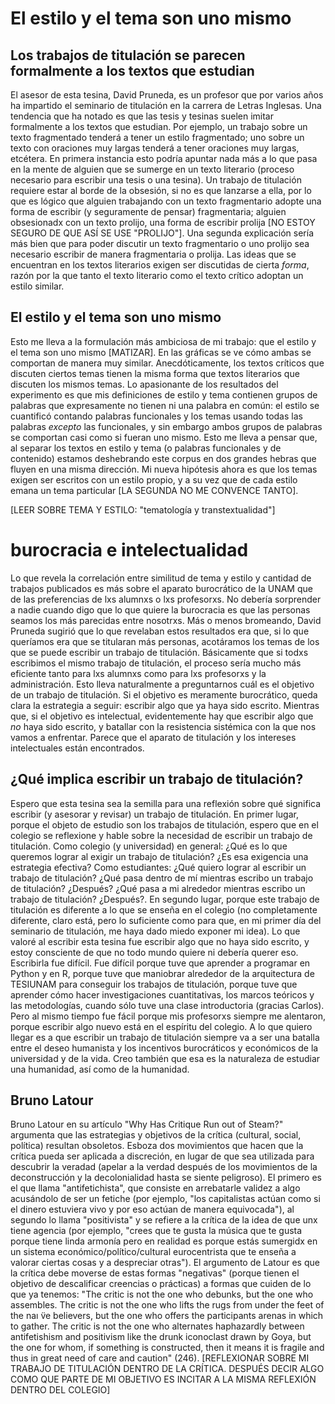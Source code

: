 # El estilo y el tema son uno mismo
## Los trabajos de titulación se parecen formalmente a los textos que estudian
El asesor de esta tesina, David Pruneda, es un profesor que por varios años ha impartido el seminario de titulación en la carrera de Letras Inglesas. Una tendencia que ha notado es que las tesis y tesinas suelen imitar formalmente a los textos que estudian. Por ejemplo, un trabajo sobre un texto fragmentado tenderá a tener un estilo fragmentado; uno sobre un texto con oraciones muy largas tenderá a tener oraciones muy largas, etcétera. En primera instancia esto podría apuntar nada más a lo que pasa en la mente de alguien que se sumerge en un texto literario (proceso necesario para escribir una tesis o una tesina). Un trabajo de titulación requiere estar al borde de la obsesión, si no es que lanzarse a ella, por lo que es lógico que alguien trabajando con un texto fragmentario adopte una forma de escribir (y seguramente de pensar) fragmentaria; alguien obsesionadx con un texto prolijo, una forma de escribir prolija [NO ESTOY SEGURO DE QUE ASÍ SE USE "PROLIJO"]. Una segunda explicación sería más bien que para poder discutir un texto fragmentario o uno prolijo sea necesario escribir de manera fragmentaria o prolija. Las ideas que se encuentran en los textos literarios exigen ser discutidas de cierta _forma_, razón por la que tanto el texto literario como el texto crítico adoptan un estilo similar.

## El estilo y el tema son uno mismo
Esto me lleva a la formulación más ambiciosa de mi trabajo: que el estilo y el tema son uno mismo [MATIZAR]. En las gráficas se ve cómo ambas se comportan de manera muy similar. Anecdóticamente, los textos críticos que discuten ciertos temas tienen la misma forma que textos literarios que discuten los mismos temas. Lo apasionante de los resultados del experimento es que mis definiciones de estilo y tema contienen grupos de palabras que expresamente no tienen ni una palabra en común: el estilo se cuantificó contando palabras funcionales y los temas usando todas las palabras _excepto_ las funcionales, y sin embargo ambos grupos de palabras se comportan casi como si fueran uno mismo. Esto me lleva a pensar que, al separar los textos en estilo y tema (o palabras funcionales y de contenido) estamos deshebrando este corpus en dos grandes hebras que fluyen en una misma dirección. Mi nueva hipótesis ahora es que los temas exigen ser escritos con un estilo propio, y a su vez que de cada estilo emana un tema particular [LA SEGUNDA NO ME CONVENCE TANTO].

[LEER SOBRE TEMA Y ESTILO: "tematología y transtextualidad"]

# burocracia e intelectualidad
Lo que revela la correlación entre similitud de tema y estilo y cantidad de trabajos publicados es más sobre el aparato burocrático de la UNAM que de las preferencias de lxs alumnxs o lxs profesorxs. No debería sorprender a nadie cuando digo que lo que quiere la burocracia es que las personas seamos los más parecidas entre nosotrxs. Más o menos bromeando, David Pruneda sugirió que lo que revelaban estos resultados era que, si lo que queríamos era que se titularan más personas, acotáramos los temas de los que se puede escribir un trabajo de titulación. Básicamente que si todxs escribimos el mismo trabajo de titulación, el proceso sería mucho más eficiente tanto para lxs alumnxs como para lxs profesorxs y la administración. Esto lleva naturalmente a preguntarnos cuál es el objetivo de un trabajo de titulación. Si el objetivo es meramente burocrático, queda clara la estrategia a seguir: escribir algo que ya haya sido escrito. Mientras que, si el objetivo es intelectual, evidentemente hay que escribir algo que _no_ haya sido escrito, y batallar con la resistencia sistémica con la que nos vamos a enfrentar. Parece que el aparato de titulación y los intereses intelectuales están encontrados.

## ¿Qué implica escribir un trabajo de titulación?
Espero que esta tesina sea la semilla para una reflexión sobre qué significa escribir (y asesorar y revisar) un trabajo de titulación. En primer lugar, porque el objeto de estudio son los trabajos de titulación, espero que en el colegio se reflexione y hable sobre la necesidad de escribir un trabajo de titulación. Como colegio (y universidad) en general: ¿Qué es lo que queremos lograr al exigir un trabajo de titulación? ¿Es esa exigencia una estrategia efectiva? Como estudiantes: ¿Qué quiero lograr al escribir un trabajo de titulación? ¿Qué pasa dentro de mí mientras escribo un trabajo de titulación? ¿Después? ¿Qué pasa a mi alrededor mientras escribo un trabajo de titulación? ¿Después?. En segundo lugar, porque este trabajo de titulación es diferente a lo que se enseña en el colegio (no completamente diferente, claro está, pero lo suficiente como para que, en mi primer día del seminario de titulación, me haya dado miedo exponer mi idea). Lo que valoré al escribir esta tesina fue escribir algo que no haya sido escrito, y estoy consciente de que no todo mundo quiere ni debería querer eso. Escribirla fue difícil. Fue difícil porque tuve que aprender a programar en Python y en R, porque tuve que maniobrar alrededor de la arquitectura de TESIUNAM para conseguir los trabajos de titulación, porque tuve que aprender cómo hacer investigaciones cuantitativas, los marcos teóricos y las metodologías, cuando sólo tuve una clase introductoria (gracias Carlos). Pero al mismo tiempo fue fácil porque mis profesorxs siempre me alentaron, porque escribir algo nuevo está en el espíritu del colegio. A lo que quiero llegar es a que escribir un trabajo de titulación siempre va a ser una batalla entre el deseo humanista y los incentivos burocráticos y económicos de la universidad y de la vida. Creo también que esa es la naturaleza de estudiar una humanidad, así como de la humanidad.

## Bruno Latour
Bruno Latour en su artículo "Why Has Critique Run out of Steam?" argumenta que las estrategias y objetivos de la crítica (cultural, social, política) resultan obsoletos. Esboza dos movimientos que hacen que la crítica pueda ser aplicada a discreción, en lugar de que sea utilizada para descubrir la veradad (apelar a la verdad después de los movimientos de la deconstrucción y la decolonialidad hasta se siente peligroso). El primero es el que llama "antifetichista", que consiste en arrebatarle validez a algo acusándolo de ser un fetiche (por ejemplo, "los capitalistas actúan como si el dinero estuviera vivo y por eso actúan de manera equivocada"), al segundo lo llama "positivista" y se refiere a la crítica de la idea de que unx tiene agencia (por ejemplo, "crees que te gusta la música que te gusta porque tiene linda armonía pero en realidad es porque estás sumergidx en un sistema económico/político/cultural eurocentrista que te enseña a valorar ciertas cosas y a despreciar otras"). El argumento de Latour es que la crítica debe moverse de estas formas "negativas" (porque tienen el objetivo de descalificar creencias o prácticas) a formas que cuiden de lo que ya tenemos: "The critic is not the one who debunks, but the one who assembles. The critic is not the one who lifts the rugs from under the feet of the naı ̈ve believers, but the one who offers the participants arenas in which to gather. The critic is not the one who alternates haphazardly between antifetishism and positivism like the drunk iconoclast drawn by Goya, but the one for whom, if something is constructed, then it means it is fragile and thus in great need of care and caution" (246). [REFLEXIONAR SOBRE MI TRABAJO DE TITULACIÓN DENTRO DE LA CRÍTICA. DESPUÉS DECIR ALGO COMO QUE PARTE DE MI OBJETIVO ES INCITAR A LA MISMA REFLEXIÓN DENTRO DEL COLEGIO]


[^1]: Ejemplos de Latour mismo.